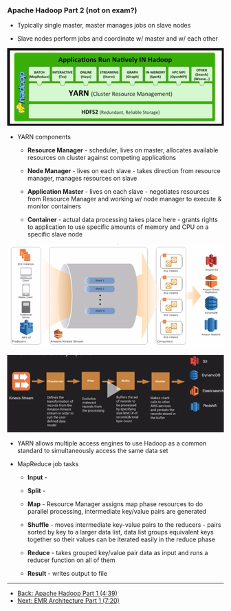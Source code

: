 ### Apache Hadoop Part 2 (not on exam?)

* Typically single master, master manages jobs on slave nodes

* Slave nodes perform jobs and coordinate w/ master and w/ each other

![image alt text](../images/YARN.png)

* YARN components

    * **Resource Manager** - scheduler, lives on master, allocates available resources on cluster against competing applications

    * **Node Manager** - lives on each slave - takes direction from resource manager, manages resources on slave

    * **Application Master** - lives on each slave - negotiates resources from Resource Manager and working w/ node manager to execute & monitor containers

    * **Container** - actual data processing takes place here - grants rights to application to use specific amounts of memory and CPU on a specific slave node

![image alt text](../images/domain3_0.png)

![image alt text](../images/domain3_1.png)

* YARN allows multiple access engines to use Hadoop as a common standard to simultaneously access the same data set

* MapReduce job tasks

    * **Input** - 

    * **Split** - 

    * **Map** - Resource Manager assigns map phase resources to do parallel processing, intermediate key/value pairs are generated

    * **Shuffle** - moves intermediate key-value pairs to the reducers - pairs sorted by key to a larger data list, data list groups equivalent keys together so their values can be iterated easily in the reduce phase

    * **Reduce** - takes grouped key/value pair data as input and runs a reducer function on all of them

    * **Result** - writes output to file

---

* [Back: Apache Hadoop Part 1 (4:39)](EMR_Apache_Hadoop_Part_1.md)
* [Next: EMR Architecture Part 1 (7:20)](EMR_Architecture_Part_1.md)
